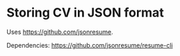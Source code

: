 # Storing CV in JSON format

Uses https://github.com/jsonresume.

Dependencies: https://github.com/jsonresume/resume-cli
